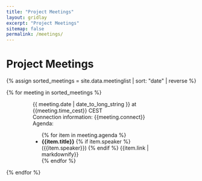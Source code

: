 ```yaml
---
title: "Project Meetings"
layout: gridlay
excerpt: "Project Meetings"
sitemap: false
permalink: /meetings/
---
```




# Project Meetings

{% assign sorted_meetings = site.data.meetinglist | sort: "date" | reverse %}

{% for meeting in sorted_meetings %}
<span id={{meeting.label}}>&nbsp;</span>
<div class="well" style="padding-left: 70px; padding-right: 70px">
  <pubtit>{{ meeting.date | date_to_long_string }} at {{meeting.time_cest}} CEST</pubtit>
<div>
  Connection information: {{meeting.connect}} <br />
</div>
<div>
  Agenda:
  <ul>
    {% for item in meeting.agenda %}
    <li> <strong>{{item.title}}</strong> {% if item.speaker %} ({{item.speaker}}) {% endif %} {{item.link | markdownify}}</li>
    {% endfor %}
   </ul>
</div>
</div>
{% endfor %} 
